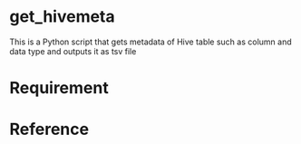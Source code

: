 # get_hivemeta
This is a Python script that gets metadata of Hive table such as column and data type and outputs it as tsv file

# Requirement

# Reference
